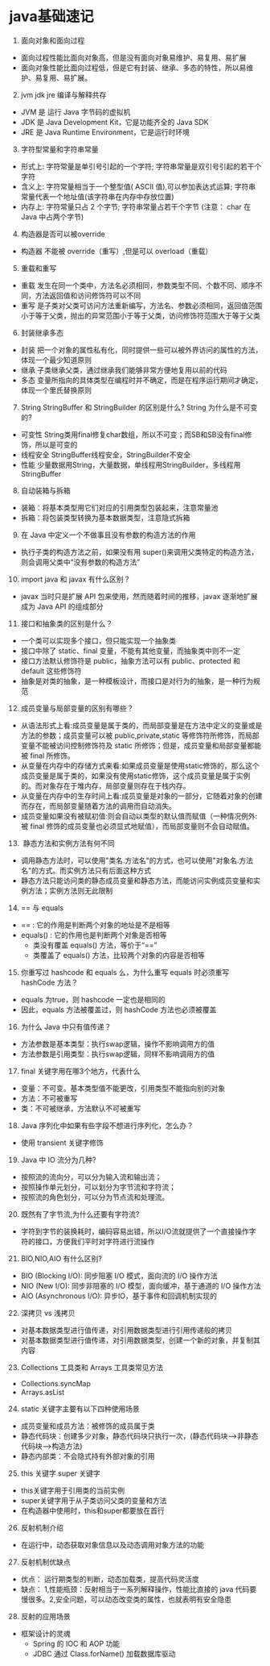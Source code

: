 # java基础速记

1. 面向对象和面向过程 
- 面向过程性能比面向对象高，但是没有面向对象易维护、易复用、易扩展
- 面向对象性能比面向过程低，但是它有封装、继承、多态的特性，所以易维护、易复用、易扩展。

2. jvm jdk jre 编译与解释共存
- JVM 是 运行 Java 字节码的虚拟机
- JDK 是 Java Development Kit，它是功能齐全的 Java SDK
- JRE 是 Java Runtime Environment，它是运行时环境

3. 字符型常量和字符串常量
- 形式上: 字符常量是单引号引起的一个字符; 字符串常量是双引号引起的若干个字符
- 含义上: 字符常量相当于一个整型值( ASCII 值),可以参加表达式运算; 字符串常量代表一个地址值(该字符串在内存中存放位置)
- 内存上: 字符常量只占 2 个字节; 字符串常量占若干个字节 (注意： char 在 Java 中占两个字节)

4. 构造器是否可以被override
- 构造器 不能被 override（重写）,但是可以 overload（重载）

5. 重载和重写
- 重载 发生在同一个类中，方法名必须相同，参数类型不同、个数不同、顺序不同，方法返回值和访问修饰符可以不同
- 重写 是子类对父类可访问方法重新编写，方法名、参数必须相同，返回值范围小于等于父类，抛出的异常范围小于等于父类，访问修饰符范围大于等于父类

6. 封装继承多态
- 封装 把一个对象的属性私有化，同时提供一些可以被外界访问的属性的方法，体现一个最少知道原则
- 继承 子类继承父类，通过继承我们能够非常方便地复用以前的代码
- 多态 变量所指向的具体类型在编程时并不确定，而是在程序运行期间才确定，体现一个里氏替换原则

7. String StringBuffer 和 StringBuilder 的区别是什么? String 为什么是不可变的?
- 可变性 String类用final修复char数组，所以不可变；而SB和SB没有final修饰，所以是可变的
- 线程安全 StringBuffer线程安全，StringBuilder不安全
- 性能 少量数据用String，大量数据，单线程用StringBuilder，多线程用StringBuffer

8. 自动装箱与拆箱
- 装箱：将基本类型用它们对应的引用类型包装起来，注意常量池
- 拆箱：将包装类型转换为基本数据类型，注意隐式拆箱

9. 在 Java 中定义一个不做事且没有参数的构造方法的作用
- 执行子类的构造方法之前，如果没有用 super()来调用父类特定的构造方法，则会调用父类中“没有参数的构造方法”

10. import java 和 javax 有什么区别？
- javax 当时只是扩展 API 包来使用，然而随着时间的推移，javax 逐渐地扩展成为 Java API 的组成部分

11. 接口和抽象类的区别是什么？
- 一个类可以实现多个接口，但只能实现一个抽象类
- 接口中除了 static、final 变量，不能有其他变量，而抽象类中则不一定
- 接口方法默认修饰符是 public，抽象方法可以有 public、protected 和 default 这些修饰符
- 抽象是对类的抽象，是一种模板设计，而接口是对行为的抽象，是一种行为规范

12. 成员变量与局部变量的区别有哪些？
- 从语法形式上看:成员变量是属于类的，而局部变量是在方法中定义的变量或是方法的参数；成员变量可以被 public,private,static 等修饰符所修饰，而局部变量不能被访问控制修饰符及 static 所修饰；但是，成员变量和局部变量都能被 final 所修饰。
- 从变量在内存中的存储方式来看:如果成员变量是使用static修饰的，那么这个成员变量是属于类的，如果没有使用static修饰，这个成员变量是属于实例的。而对象存在于堆内存，局部变量则存在于栈内存。
- 从变量在内存中的生存时间上看:成员变量是对象的一部分，它随着对象的创建而存在，而局部变量随着方法的调用而自动消失。
- 成员变量如果没有被赋初值:则会自动以类型的默认值而赋值（一种情况例外:被 final 修饰的成员变量也必须显式地赋值），而局部变量则不会自动赋值。

13.  静态方法和实例方法有何不同
- 调用静态方法时，可以使用"类名.方法名"的方式，也可以使用"对象名.方法名"的方式。而实例方法只有后面这种方式
- 静态方法只能访问类的静态成员变量和静态方法，而能访问实例成员变量和实例方法；实例方法则无此限制

14. == 与 equals
- == : 它的作用是判断两个对象的地址是不是相等
- equals() : 它的作用也是判断两个对象是否相等
    - 类没有覆盖 equals() 方法，等价于“==”
    - 类覆盖了 equals() 方法，比较两个对象的内容是否相等

15. 你重写过 hashcode 和 equals 么，为什么重写 equals 时必须重写 hashCode 方法？
- equals 为true，则 hashcode 一定也是相同的
- 因此，equals 方法被覆盖过，则 hashCode 方法也必须被覆盖

16. 为什么 Java 中只有值传递？
- 方法参数是基本类型：执行swap逻辑，操作不影响调用方的值
- 方法参数是引用类型：执行swap逻辑，同样不影响调用方的值

17. final 关键字用在哪3个地方，代表什么
- 变量：不可变。基本类型值不能更改，引用类型不能指向别的对象
- 方法：不可被重写
- 类：不可被继承，方法默认不可被重写

18. Java 序列化中如果有些字段不想进行序列化，怎么办？
- 使用 transient 关键字修饰

19. Java 中 IO 流分为几种?
- 按照流的流向分，可以分为输入流和输出流；
- 按照操作单元划分，可以划分为字节流和字符流；
- 按照流的角色划分，可以分为节点流和处理流。

20. 既然有了字节流,为什么还要有字符流?
- 字符到字节的装换耗时，编码容易出错，所以I/O流就提供了一个直接操作字符的接口，方便我们平时对字符进行流操作

21. BIO,NIO,AIO 有什么区别?
- BIO (Blocking I/O): 同步阻塞 I/O 模式，面向流的 I/O 操作方法
- NIO (New I/O): 同步非阻塞的 I/O 模型，面向缓冲，基于通道的 I/O 操作方法
- AIO (Asynchronous I/O): 异步IO，基于事件和回调机制实现的

22. 深拷贝 vs 浅拷贝
- 对基本数据类型进行值传递，对引用数据类型进行引用传递般的拷贝
- 对基本数据类型进行值传递，对引用数据类型，创建一个新的对象，并复制其内容

23. Collections 工具类和 Arrays 工具类常见方法
- Collections.syncMap
- Arrays.asList

24. static 关键字主要有以下四种使用场景
- 成员变量和成员方法：被修饰的成员属于类
- 静态代码块：创建多少对象，静态代码块只执行一次，(静态代码块—>非静态代码块—>构造方法)
- 静态内部类：不会隐式持有外部对象的引用

25. this 关键字 super 关键字
- this关键字用于引用类的当前实例
- super关键字用于从子类访问父类的变量和方法
- 在构造器中使用时，this和super都要放在首行

26. 反射机制介绍
- 在运行中，动态获取对象信息以及动态调用对象方法的功能

27. 反射机制优缺点
- 优点： 运行期类型的判断，动态加载类，提高代码灵活度
- 缺点： 1,性能瓶颈：反射相当于一系列解释操作，性能比直接的 java 代码要慢很多。2,安全问题，可以动态改变类的属性，也就表明有安全隐患

28. 反射的应用场景
- 框架设计的灵魂
    - Spring 的 IOC 和 AOP 功能
    - JDBC 通过 Class.forName() 加载数据库驱动